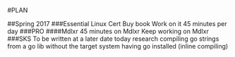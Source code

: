 #PLAN

##Spring 2017
###Essential Linux Cert
Buy book
Work on it
45 minutes per day
###PRO
####Mdlxr
45 minutes on Mdlxr
Keep working on Mdlxr
###SKS
To be written at a later date
today research compiling go strings from a go lib without the target system having go installed (inline compiling)
